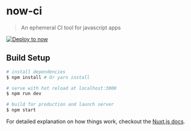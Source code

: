 # now-ci

> An ephemeral CI tool for javascript apps

[![Deploy to now](https://deploy.now.sh/static/button.svg)](https://deploy.now.sh/?repo=https://github.com/samtgarson/now-ci&env=GITHUB_CLIENT&env=GITHUB_SECRET&env=SECRET_KEY)

## Build Setup

``` bash
# install dependencies
$ npm install # Or yarn install

# serve with hot reload at localhost:3000
$ npm run dev

# build for production and launch server
$ npm start
```

For detailed explanation on how things work, checkout the [Nuxt.js docs](https://github.com/nuxt/nuxt.js).
